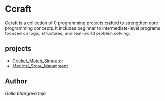 # Ccraft
Ccraft is a collection of C programming projects crafted to strengthen core programming concepts.
It includes beginner to intermediate-level programs focused on logic, structures, and real-world problem solving.

## projects
- [Cricket_Match_Simulator](./cricket-match-simulator/README.md)
- [Medical_Store_Managment](./CHealthStore/README.md)


## Author

<em>Golla bhargava teja<em>
